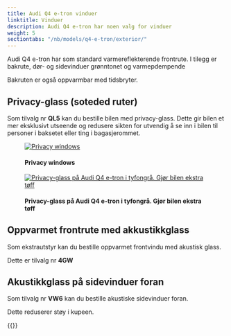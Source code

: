 ```yaml
---
title: Audi Q4 e-tron vinduer
linktitle: Vinduer
description: Audi Q4 e-tron har noen valg for vinduer
weight: 5
sectiontabs: "/nb/models/q4-e-tron/exterior/"
---
```

<!-- markdownlint-disable MD033 -->
Audi Q4 e-tron har som standard varmereflekterende frontrute. I tilegg er bakrute, dør- og sidevinduer grønntonet og varmepdempende

Bakruten er også oppvarmbar med tidsbryter.

## Privacy-glass (soteded ruter)

Som tilvalg nr **QL5** kan du bestille bilen med privacy-glass. Dette gir bilen et mer eksklusivt utseende
og redusere sikten for utvendig å se inn i bilen til personer i baksetet eller ting
i bagasjerommet.


<figure>
    <a href="https://media.electrichasgoneaudi.net/multimedia/models/q4-e-tron/exterior/windows/privacywindows.jpg">
        <img src="https://media.electrichasgoneaudi.net/multimedia/models/q4-e-tron/exterior/windows/privacywindowss.jpg"
        class="img-fluid" alt="Privacy windows" title="Privacy windows">
    </a>
    <figcaption><h4>Privacy windows</h4></figcaption>
</figure>

<figure>
    <a href="https://media.electrichasgoneaudi.net/multimedia/models/q4-e-tron/exterior/windows/paint_typhoongrey_2.jpg">
        <img src="https://media.electrichasgoneaudi.net/multimedia/models/q4-e-tron/exterior/windows/paint_typhoongrey_2s.jpg"
        class="img-fluid" alt="Privacy-glass på Audi Q4 e-tron i tyfongrå. Gjør bilen ekstra tøff" title="Privacy-glass på Audi Q4 e-tron i tyfongrå. Gjør bilen ekstra tøff">
    </a>
    <figcaption><h4>Privacy-glass på Audi Q4 e-tron i tyfongrå. Gjør bilen ekstra tøff</h4></figcaption>
</figure>

## Oppvarmet frontrute med akkustikkglass

Som ekstrautstyr kan du bestille oppvarmet frontvindu med akustisk glass.

Dette er tilvalg nr **4GW**

## Akustikkglass på sidevinduer foran

Som tilvalg nr **VW6** kan du bestille akustiske sidevinduer foran.

Dette reduserer støy i kupeen.

{{<children description="true" />}}
